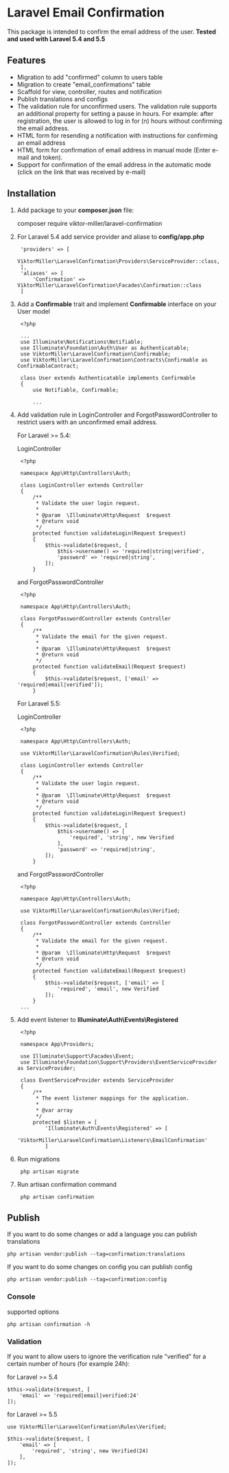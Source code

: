 # Laravel Email Confirmation # 

This package is intended to confirm the email address of the user. **Tested and used with Laravel 5.4 and 5.5**

## Features ##
- Migration to add "confirmed" column to users table
- Migration to create "email_confirmations" table
- Scaffold for view, controller, routes and notification
- Publish translations and configs
- The validation rule for unconfirmed users. The validation rule supports an additional property for setting a pause in hours. For example: after registration, the user is allowed to log in for (n) hours without confirming the email address.
- HTML form for resending a notification with instructions for confirming an email address
- HTML form for confirmation of email address in manual mode (Enter e-mail and token).
- Support for confirmation of the email address in the automatic mode (click on the link that was received by e-mail)


## Installation ##

1. Add package to your **composer.json** file:

	composer require viktor-miller/laravel-confirmation
	
2. For Laravel 5.4 add service provider and aliase to **config/app.php**

        'providers' => [
	        ViktorMiller\LaravelConfirmation\Providers\ServiceProvider::class,
        ],
        'aliases' => [
            'Confirmation' => ViktorMiller\LaravelConfirmation\Facades\Confirmation::class
        ]

3. Add a **Confirmable** trait and implement **Confirmable** interface on your User model

		<?php
		
		...
		use Illuminate\Notifications\Notifiable;
		use Illuminate\Foundation\Auth\User as Authenticatable;
		use ViktorMiller\LaravelConfirmation\Confirmable;
		use ViktorMiller\LaravelConfirmation\Contracts\Confirmable as ConfirmableContract;
		
		class User extends Authenticatable implements Confirmable
		{
		    use Notifiable, Confirmable;
		    
		    ...

4. Add validation rule in LoginController and ForgotPasswordController to restrict users with an unconfirmed email address.

	For Laravel >= 5.4:

	LoginController

		<?php
		
		namespace App\Http\Controllers\Auth;
		
		class LoginController extends Controller
		{
            /**
		     * Validate the user login request.
		     *
		     * @param  \Illuminate\Http\Request  $request
		     * @return void
		     */
		    protected function validateLogin(Request $request)
		    {
		        $this->validate($request, [
		            $this->username() => 'required|string|verified',
		            'password' => 'required|string',
		        ]);
		    }

	and ForgotPasswordController

		<?php
		
		namespace App\Http\Controllers\Auth;
		
		class ForgotPasswordController extends Controller
		{ 
            /**
		     * Validate the email for the given request.
		     *
		     * @param  \Illuminate\Http\Request  $request
		     * @return void
		     */
		    protected function validateEmail(Request $request)
		    {
		        $this->validate($request, ['email' => 'required|email|verified']);
		    }
	    
	For Laravel 5.5:
	
	LoginController

		<?php
	
		namespace App\Http\Controllers\Auth;
		
		use ViktorMiller\LaravelConfirmation\Rules\Verified;
		
		class LoginController extends Controller
		{
            /**
		     * Validate the user login request.
		     *
		     * @param  \Illuminate\Http\Request  $request
		     * @return void
		     */
		    protected function validateLogin(Request $request)
		    {
		        $this->validate($request, [
		            $this->username() => [
		                'required', 'string', new Verified
		            ],
		            'password' => 'required|string',
		        ]);
		    }
	    
	and ForgotPasswordController
	
		<?php
		
		namespace App\Http\Controllers\Auth;
		
		use ViktorMiller\LaravelConfirmation\Rules\Verified;
		    
		class ForgotPasswordController extends Controller
		{ 
            /**
		     * Validate the email for the given request.
		     *
		     * @param  \Illuminate\Http\Request  $request
		     * @return void
		     */
		    protected function validateEmail(Request $request)
		    {
		        $this->validate($request, ['email' => [
		        	'required', 'email', new Verified
		        ]);
		    }
	    ...
5. Add event listener to **Illuminate\Auth\Events\Registered**
	
		<?php
		
		namespace App\Providers;
	
		use Illuminate\Support\Facades\Event;
		use Illuminate\Foundation\Support\Providers\EventServiceProvider as ServiceProvider;
	
		class EventServiceProvider extends ServiceProvider
		{
            /**
		     * The event listener mappings for the application.
		     *
		     * @var array
		     */
		    protected $listen = [
		        'Illuminate\Auth\Events\Registered' => [
		            'ViktorMiller\LaravelConfirmation\Listeners\EmailConfirmation'
		        ]
	        

6. Run migrations

		php artisan migrate
	
7. Run artisan confirmation command
	
		php artisan confirmation


## Publish ##

If you want to do some changes or add a language you can publish translations

	php artisan vendor:publish --tag=confirmation:translations

If you want to do some changes on config you can publish config

	php artisan vendor:publish --tag=confirmation:config
	
### Console ###
supported options

	php artisan confirmation -h
	
### Validation ###
If you want to allow users to ignore the verification rule "verified" for a certain number of hours (for example 24h):

for Laravel >= 5.4
	
    $this->validate($request, [
    	'email' => 'required|email|verified:24'
    ]);
    
for Laravel >= 5.5
	
	use ViktorMiller\LaravelConfirmation\Rules\Verified;
	
	$this->validate($request, [
		'email' => [
			'required', 'string', new Verified(24)
       	],
	]);

